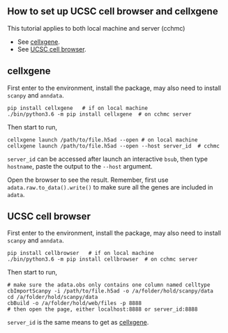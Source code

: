 ## How to set up UCSC cell browser and cellxgene

This tutorial applies to both local machine and server (cchmc)

- See [cellxgene](#cellxgene).
- See [UCSC cell browser](#ucsc-cell-browser).



## cellxgene

First enter to the environment, install the package, may also need to install `scanpy` and `anndata`.

```
pip install cellxgene   # if on local machine
./bin/python3.6 -m pip install cellxgene  # on cchmc server
```

Then start to run,

```shell
cellxgene launch /path/to/file.h5ad --open # on local machine
cellxgene launch /path/to/file.h5ad --open --host server_id  # cchmc
```

`server_id` can be accessed after launch an interactive `bsub`, then type `hostname`, paste the output to the `--host` argument.

Open the browser to see the result. Remember, first use `adata.raw.to_data().write()` to make sure all the genes are included in `adata`.




## UCSC cell browser

First enter to the environment, install the package, may also need to install `scanpy` and `anndata`.

```shell
pip install cellbrowser   # if on local machine
./bin/python3.6 -m pip install cellbrowser  # on cchmc server
```

Then start to run,

```shell
# make sure the adata.obs only contains one column named celltype
cbImportScanpy -i /path/to/file.h5ad -o /a/folder/hold/scanpy/data
cd /a/folder/hold/scanpy/data
cbBuild -o /a/folder/hold/web/files -p 8888
# then open the page, either localhost:8888 or server_id:8888
```

`server_id` is the same means to get as [cellxgene](#cellxgene).
